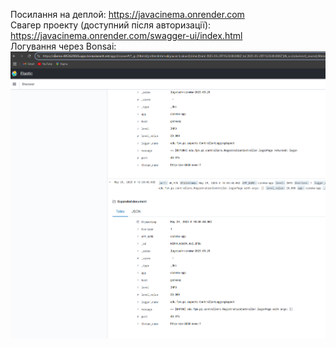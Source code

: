 Посилання на деплой: https://javacinema.onrender.com </br>
Свагер проекту (доступний після авторизації):
https://javacinema.onrender.com/swagger-ui/index.html </br>
Логування через Bonsai: </br>
<img src="./src/main/resources/static/img/bonsai.png"></br>



